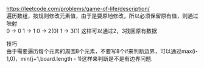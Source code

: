 https://leetcode.com/problems/game-of-life/description/  
遍历数组，按规则修改元素值，由于是要原地修改，所以必须保留原有值，则通过映射  
0 -> 0
1 -> 1
0 -> 2(0)
1 -> 3(1)
这样可以通过2，3找回原有数据

技巧  
由于需要遍历每个元素的周围8个元素，不要写8个if来判断边界，可以通过max(i-1,0)，min(j+1,board.length - 1)这样来判断是不是有边界问题.
